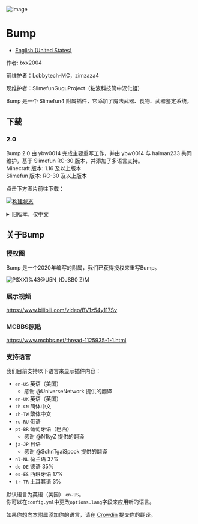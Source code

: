 ![image](https://user-images.githubusercontent.com/83174104/132268179-7e53d79b-b8cf-4044-86b7-baa94efb4b42.png)

# Bump

- [English (United States)](/README-en-US.md)

作者: bxx2004 

前维护者：Lobbytech-MC，zimzaza4

现维护者：SlimefunGuguProject（粘液科技简中汉化组）

Bump 是一个 Slimefun4 附属插件，它添加了魔法武器、食物、武器鉴定系统。

## 下载

### 2.0

Bump 2.0 由 ybw0014 完成主要重写工作，并由 ybw0014 与 haiman233 共同维护，基于 Slimefun RC-30 版本，并添加了多语言支持。  
Minecraft 版本: 1.16 及以上版本  
Slimefun 版本: RC-30 及以上版本

点击下方图片前往下载：

[![构建状态](https://builds.guizhanss.com/f/SlimefunGuguProject/Bump/main/badge.svg)](https://builds.guizhanss.com/SlimefunGuguProject/Bump/main)

<details><summary>旧版本，仅中文</summary>

### 1.1

Bump 1.1 由 haiman233 与 zimzaza4 基于 Slimefun RC-27 重构。  
Minecraft 版本: 1.16 - 1.17  
Slimefun 版本: RC-27 及以上版本

可在 [releases](https://github.com/SlimefunGuguProject/Bump/releases/tag/v1.1) 中下载

### 1.0

Bump 1.0 由 Lobbytech-MC 基于 原MCBBS版本 重构。  
Minecraft 版本: 1.16 - 1.17  
Slimefun 版本: RC-21 - RC-26 及以上版本  

可在 [releases](https://github.com/SlimefunGuguProject/Bump/releases/tag/v1.0) 中下载

### MCBBS 初始版本

MCBBS 初始版本为原作者 bxx2004 在 MCBBS 发布的初始版本。   
Minecraft 版本: 1.15 - 1.16  
Slimefun 版本: RC-16 - RC-21

**需要 CS-CoreLib**

请前往 [MCBBS原帖](https://www.mcbbs.net/thread-1125935-1-1.html) 下载

</details>

## 关于Bump

### 授权图

Bump 是一个2020年编写的附属，我们已获得授权来重写Bump。

![P$XX}%43@U5N_}DJSB0 Z)M](https://user-images.githubusercontent.com/83174104/161408901-1a6df0d2-bc90-4764-82f2-69acca2892dd.png)

### 展示视频

https://www.bilibili.com/video/BV1z54y117Sv

### MCBBS原贴

https://www.mcbbs.net/thread-1125935-1-1.html

### 支持语言

我们目前支持以下语言来显示插件内容：

- `en-US` 英语（美国）
    - 感谢 @UniverseNetwork 提供的翻译
- `en-UK` 英语（英国）
- `zh-CN` 简体中文
- `zh-TW` 繁体中文
- `ru-RU` 俄语
- `pt-BR` 葡萄牙语（巴西）
    - 感谢 @N1kyZ 提供的翻译
- `ja-JP` 日语
    - 感谢 @SchnTgaiSpock 提供的翻译
- `nl-NL` 荷兰语 37%
- `de-DE` 德语 35%
- `es-ES` 西班牙语 17%
- `tr-TR` 土耳其语 3%

默认语言为英语（美国） `en-US`。  
你可以在`config.yml`中更改`options.lang`字段来应用新的语言。

如果你想向本附属添加你的语言，请在 [Crowdin](https://crowdin.com/project/slimefun-bump) 提交你的翻译。
